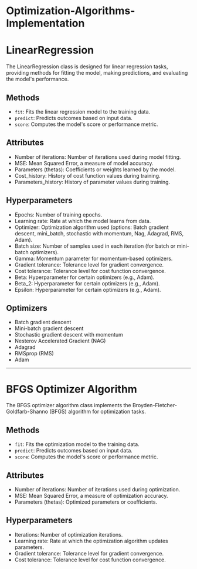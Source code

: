 # Optimization-Algorithms-Implementation
# LinearRegression 
The LinearRegression class is designed for linear regression tasks, providing methods for fitting the model, making predictions, and evaluating the model's performance.

## Methods
- `fit`: Fits the linear regression model to the training data.
- `predict`: Predicts outcomes based on input data.
- `score`: Computes the model's score or performance metric.

## Attributes
- Number of iterations: Number of iterations used during model fitting.
- MSE: Mean Squared Error, a measure of model accuracy.
- Parameters (thetas): Coefficients or weights learned by the model.
- Cost_history: History of cost function values during training.
- Parameters_history: History of parameter values during training.

## Hyperparameters
- Epochs: Number of training epochs.
- Learning rate: Rate at which the model learns from data.
- Optimizer: Optimization algorithm used (options: Batch gradient descent, mini_batch, stochastic with momentum, Nag, Adagrad, RMS, Adam).
- Batch size: Number of samples used in each iteration (for batch or mini-batch optimizers).
- Gamma: Momentum parameter for momentum-based optimizers.
- Gradient tolerance: Tolerance level for gradient convergence.
- Cost tolerance: Tolerance level for cost function convergence.
- Beta: Hyperparameter for certain optimizers (e.g., Adam).
- Beta_2: Hyperparameter for certain optimizers (e.g., Adam).
- Epsilon: Hyperparameter for certain optimizers (e.g., Adam).

## Optimizers
- Batch gradient descent
- Mini-batch gradient descent
- Stochastic gradient descent with momentum
- Nesterov Accelerated Gradient (NAG)
- Adagrad
- RMSprop (RMS)
- Adam

---

# BFGS Optimizer Algorithm 
The BFGS optimizer algorithm class implements the Broyden-Fletcher-Goldfarb-Shanno (BFGS) algorithm for optimization tasks.

## Methods
- `fit`: Fits the optimization model to the training data.
- `predict`: Predicts outcomes based on input data.
- `score`: Computes the model's score or performance metric.

## Attributes
- Number of iterations: Number of iterations used during optimization.
- MSE: Mean Squared Error, a measure of optimization accuracy.
- Parameters (thetas): Optimized parameters or coefficients.

## Hyperparameters
- Iterations: Number of optimization iterations.
- Learning rate: Rate at which the optimization algorithm updates parameters.
- Gradient tolerance: Tolerance level for gradient convergence.
- Cost tolerance: Tolerance level for cost function convergence.

